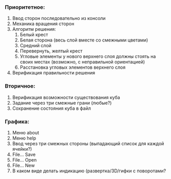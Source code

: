 ### Приоритетное:

1. Ввод сторон последовательно из консоли
2. Механика вращения сторон
3. Алгоритм решения:
   1. Белый крест
   2. Белая сторона (весь слой вместе со смежными цветами)
   3. Средний слой
   4. Перевернуть, желтый крест
   5. Угловые элементы у нового верхнего слоя должны стоять на своих местах (возможно, с неправильной ориентацией)
   6. Расстановка угловых элементов верхнего слоя
4. Верификация правильности решения

### Вторичное:

1. Верификация возможности существования куба
2. Задание через три смежные грани (любые?)
3. Сохранение состояния куба в файл

### Графика:

1. Меню about
2. Меню help
3. Ввод через три смежных стороны (выпадающий список для каждой ячейки?)
4. File... Save
5. File... Open
6. File... New
7. В каком виде делать индикацию (развертка/3D/гифки с поворотами?
